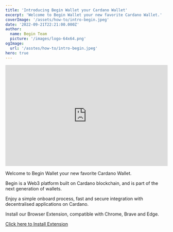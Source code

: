 ```yaml
---
title: 'Introducing Begin Wallet your Cardano Wallet'
excerpt: 'Welcome to Begin Wallet your new favorite Cardano Wallet.'
coverImage: '/assets/how-to/intro-begin.jpeg'
date: '2022-09-21T22:21:00.000Z'
author:
  name: Begin Team
  picture: '/images/logo-64x64.png'
ogImage:
  url: '/asstes/how-to/intro-begin.jpeg'
hero: true
---
```


<iframe width="100%" height="315" src="https://www.youtube.com/embed/bdGzwVi2Cic" title="YouTube video player" frameborder="0" allow="accelerometer; autoplay; clipboard-write; encrypted-media; gyroscope; picture-in-picture" allowfullscreen></iframe>

Welcome to Begin Wallet your new favorite Cardano Wallet.

Begin is a Web3 platform built on Cardano blockchain, and is part of the next generation of wallets.

Enjoy a simple onboard process, fast and secure integration with decentralised applications on Cardano.

Install our Browser Extension, compatible with Chrome, Brave and Edge.

[Click here to Install Extension](https://chrome.google.com/webstore/detail/begin-wallet/nhbicdelgedinnbcidconlnfeionhbml)